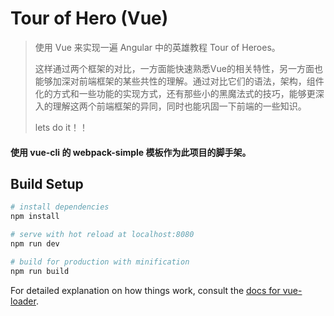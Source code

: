 # Tour of Hero (Vue)

> 使用 Vue 来实现一遍 Angular 中的英雄教程 Tour of Heroes。
>
> 这样通过两个框架的对比，一方面能快速熟悉Vue的相关特性，另一方面也能够加深对前端框架的某些共性的理解。通过对比它们的语法，架构，组件化的方式和一些功能的实现方式，还有那些小的黑魔法式的技巧，能够更深入的理解这两个前端框架的异同，同时也能巩固一下前端的一些知识。
>
> lets do it！！

#### 使用 vue-cli 的 webpack-simple 模板作为此项目的脚手架。

## Build Setup

``` bash
# install dependencies
npm install

# serve with hot reload at localhost:8080
npm run dev

# build for production with minification
npm run build
```

For detailed explanation on how things work, consult the [docs for vue-loader](http://vuejs.github.io/vue-loader).
